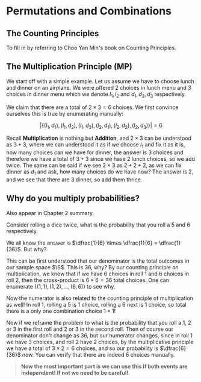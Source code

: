 # Permutations and Combinations

## The Counting Principles

To fill in by referring to Choo Yan Min's book on Counting Principles.

## The Multiplication Principle (MP)

We start off with a simple example. Let us assume we have to choose lunch and dinner on an airplane. We were offered 2 choices in lunch menu and 3 choices in dinner menu which we denote $l_1, l_2$ and $d_1, d_2, d_3$ respectively. 

We claim that there are a total of $2 \times 3 = 6$ choices. We first convince ourselves this is true by enumerating manually:

$$
\left|\left\{(l_1, d_1), (l_1, d_2), (l_1, d_3), (l_2, d_1), (l_2, d_2), (l_2, d_3)\right\}\right| = 6
$$

Recall **Multiplication** is nothing but **Addition**, and $2 \times 3$ can be understood as $3 + 3$, where we can understood it as if we choose $l_1$ and fix it as it is, how many choices can we have for dinner, the answer is 3 choices and therefore we have a total of $3 + 3$ since we have 2 lunch choices, so we add twice. The same can be said if we see $2 \times 3$ as $2 + 2 + 2$, as we can fix dinner as $d_1$ and ask, how many choices do we have now? The answer is 2, and we see that there are 3 dinner, so add them thrice.


## Why do you multiply probabilities? 

Also appear in Chapter 2 summary.

Consider rolling a dice twice, what is the probability that you roll a 5 and 6 respectively.

We all know the answer is $\dfrac{1}{6} \times \dfrac{1}{6} = \dfrac{1}{36}$. But why?

This can be first understood that our denominator is the total outcomes in our sample space $\S$. This is $36$, why? By our counting principle on multiplication, we know that if we have $6$ choices in roll $1$ and $6$ choices in roll 2, then the cross-product is $6 \times 6 = 36$ total choices. One can enumerate $\{(1,1), (1,2), \ldots, (6,6)\}$ to see why.

Now the numerator is also related to the counting principle of multiplication as well! In roll 1, rolling a 5 is 1 choice, rolling a 6 next is 1 choice, so total there is a only one combination choice $1 \times 1$!

Now if we reframe the problem to what is the probability that you roll a 1, 2 or 3 in the first roll and 2 or 3 in the second roll. Then of course our denominator don't change as $36$, but our numerator changes, since in roll 1 we have 3 choices, and roll 2 have 2 choices, by the multiplicative principle we have a total of $3 \times 2 = 6$ choices, and so our probability is $\dfrac{6}{36}$ now. You can verify that there are indeed $6$ choices manually.

> **Now the most important part is we can use this if both events are independent! If not we need to be careful!**.